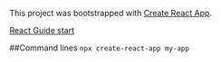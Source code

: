 This project was bootstrapped with [Create React App](https://github.com/facebook/create-react-app).



[React Guide start](https://reactjs.org/docs/create-a-new-react-app.html)


##Command lines
`npx create-react-app my-app`
